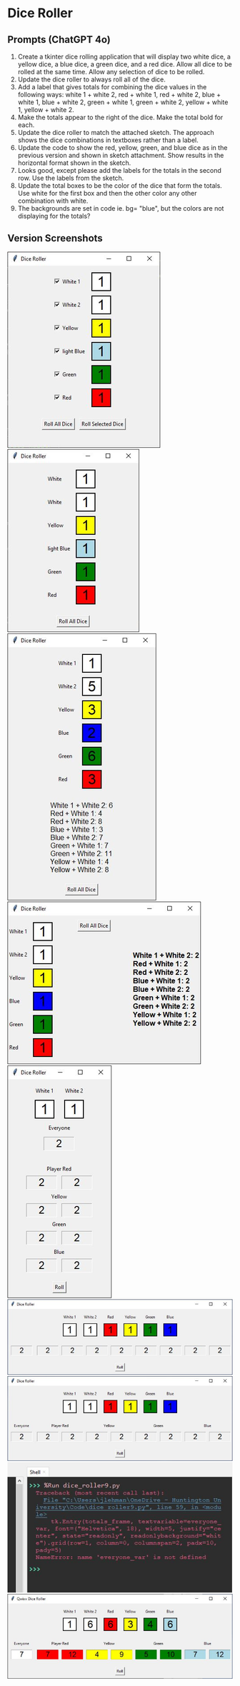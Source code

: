 # Dice Roller

## Prompts (ChatGPT 4o)

1. Create a tkinter dice rolling application that will display two white dice, a yellow dice, a blue dice, a green dice, and a red dice.  Allow all dice to be rolled at the same time.  Allow any selection of dice to be rolled.
2. Update the dice roller to always roll all of the dice.
3. Add a label that gives totals for combining the dice values in the following ways: white 1 + white 2, red + white 1, red + white 2, blue + white 1, blue + white 2, green + white 1, green + white 2, yellow + white 1, yellow + white 2.
4. Make the totals appear to the right of the dice.  Make the total bold for each.
5. Update the dice roller to match the attached sketch.  The approach shows the dice combinations in textboxes rather than a label.
6. Update the code to show the red,  yellow, green, and blue dice as in the previous version and shown in sketch attachment.  Show results in the horizontal format shown in the sketch.
7. Looks good, except please add the labels for the totals in the second row.  Use the labels from the sketch.
8. Update the total boxes to be the color of the dice that form the totals.  Use white for the first box and then the other color any other combination with white.
9. The backgrounds are set in code ie. bg= "blue", but the colors are not displaying for  the totals?

## Version Screenshots
![version 1](dice_roller_1.jpg)
![version 2](dice_roller_2.jpg)
![version 3](dice_roller_3.jpg)
![version 4](dice_roller_4.jpg)
![version 5](dice_roller_5.jpg)
![version 6](dice_roller_6.jpg)
![version 7 and 8](dice_roller_7_8.jpg)
![version 9](dice_roller_9.jpg)
![version 10 (final)](dice_roller_10.jpg)




      

